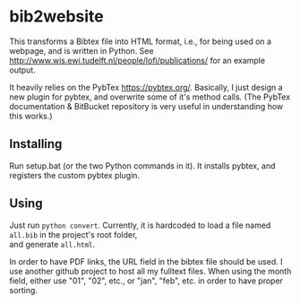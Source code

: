 # bib2website

This transforms a Bibtex file into HTML format, i.e., for being used on a webpage, and is written in Python.
See http://www.wis.ewi.tudelft.nl/people/lofi/publications/ for an example output.

It heavily relies on the PybTex https://pybtex.org/. Basically, I just design a new plugin for pybtex, and 
overwrite  some of it's method calls. (The PybTex documentation & BitBucket repository is very useful in 
understanding how this works.)

## Installing

Run setup.bat (or the two Python commands in it). It installs pybtex, and registers the custom pybtex plugin.

## Using

Just run `python convert`. Currently, it is hardcoded to load a file named `all.bib` in the project's root folder,  
and generate `all.html`.

In order to have PDF links, the URL field in the bibtex file should be used. I use another github project to host 
all my fulltext files.
When using the month field, either use "01", "02", etc., or "jan", "feb", etc. in order to have proper sorting.


